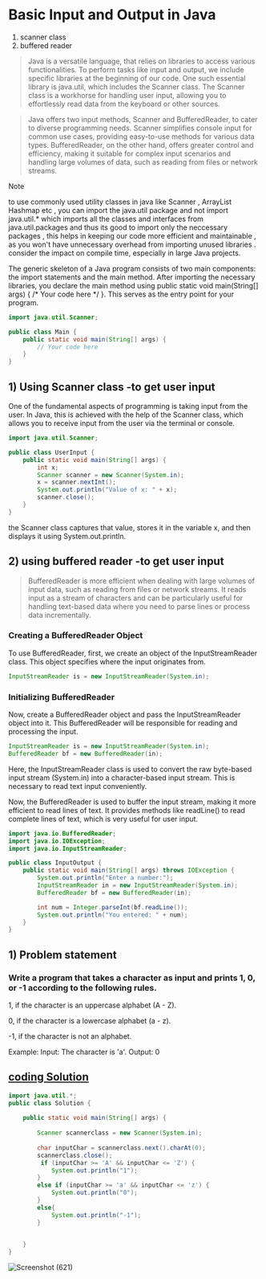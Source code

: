 # Basic Input and Output in Java
1. scanner class
2. buffered reader


 > Java is a versatile language, that relies on libraries to access various functionalities. To perform tasks like input and output, we include specific libraries at the beginning of our code. One such essential library is java.util, which includes the Scanner class. The Scanner class is a workhorse for handling user input, allowing you to effortlessly read data from the keyboard or other sources.

 > Java offers two input methods, Scanner and BufferedReader, to cater to diverse programming needs. Scanner simplifies console input for common use cases, providing easy-to-use methods for various data types. BufferedReader, on the other hand, offers greater control and efficiency, making it suitable for complex input scenarios and handling large volumes of data, such as reading from files or network streams. 








> [!NOTE]
> to use commonly used utility classes in java like Scanner , ArrayList Hashmap etc , you can import the java.util package and not import java.util.* which imports all the classes and interfaces from java.util.packages  and thus its good to import only the neccessary packages , this helps in keeping our code more efficient and maintainable , as you won't have unnecessary overhead from importing unused libraries .
> consider the impact on compile time, especially in large Java projects.




The generic skeleton of a Java program consists of two main components: the import statements and the main method. After importing the necessary libraries, you declare the main method using public static void main(String[] args) { /* Your code here */ }. This serves as the entry point for your program.


```java
import java.util.Scanner;

public class Main {
    public static void main(String[] args) {
        // Your code here
    }
}
```



## 1) Using Scanner class -to get user input 
One of the fundamental aspects of programming is taking input from the user. In Java, this is achieved with the help of the Scanner class, which allows you to receive input from the user via the terminal or console.
```java
import java.util.Scanner;

public class UserInput {
    public static void main(String[] args) {
        int x;
        Scanner scanner = new Scanner(System.in);
        x = scanner.nextInt();
        System.out.println("Value of x: " + x);
        scanner.close();
    }
}
```
the Scanner class captures that value, stores it in the variable x, and then displays it using System.out.println.



## 2) using buffered reader -to get user input 
> BufferedReader is more efficient when dealing with large volumes of input data, such as reading from files or network streams.
> It reads input as a stream of characters and can be particularly useful for handling text-based data where you need to parse lines or process data incrementally.

### Creating a BufferedReader Object
To use BufferedReader, first, we create an object of the InputStreamReader class. This object specifies where the input originates from.
```java
InputStreamReader is = new InputStreamReader(System.in);
```

### Initializing BufferedReader
Now, create a BufferedReader object and pass the InputStreamReader object into it. This BufferedReader will be responsible for reading and processing the input.
```java
InputStreamReader is = new InputStreamReader(System.in);
BufferedReader bf = new BufferedReader(in);
```
Here, the InputStreamReader class is used to convert the raw byte-based input stream (System.in) into a character-based input stream. This is necessary to read text input conveniently.

Now, the BufferedReader is used to buffer the input stream, making it more efficient to read lines of text. It provides methods like readLine() to read complete lines of text, which is very useful for user input.

```java
import java.io.BufferedReader;
import java.io.IOException;
import java.io.InputStreamReader;

public class InputOutput {
    public static void main(String[] args) throws IOException {
        System.out.println("Enter a number:"); 
        InputStreamReader in = new InputStreamReader(System.in);
        BufferedReader bf = new BufferedReader(in);

        int num = Integer.parseInt(bf.readLine());
        System.out.println("You entered: " + num);
    }
}
```









## 1) Problem statement 
### Write a program that takes a character as input and prints 1, 0, or -1 according to the following rules.

1, if the character is an uppercase alphabet (A - Z).

0, if the character is a lowercase alphabet (a - z).

-1, if the character is not an alphabet.


Example:
Input: The character is 'a'.
Output: 0


## [coding Solution](https://www.codingninjas.com/studio/problems/find-character-case_58513)
```java
import java.util.*;
public class Solution {
    
    public static void main(String[] args) {
        
        Scanner scannerclass = new Scanner(System.in);
        
        char inputChar = scannerclass.next().charAt(0);
        scannerclass.close();
         if (inputChar >= 'A' && inputChar <= 'Z') {
            System.out.println("1");
        }
        else if (inputChar >= 'a' && inputChar <= 'z') {
            System.out.println("0");
        }
        else{
            System.out.println("-1");
        }
       

    }
}
```
![Screenshot (621)](https://github.com/Mogana004/DSA_JAVA/assets/92911280/46410360-5634-4486-968d-7601f341050d)


